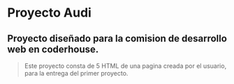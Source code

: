 # Proyecto Audi

## Proyecto diseñado para la comision de desarrollo web en coderhouse.

>Este proyecto consta de 5 HTML de una pagina creada por el usuario, para la entrega del primer proyecto.